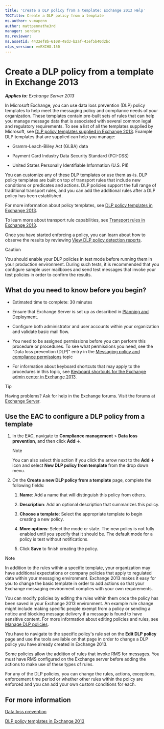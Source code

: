 ```yaml
---
title: 'Create a DLP policy from a template: Exchange 2013 Help'
TOCTitle: Create a DLP policy from a template
ms.author: v-mapenn
author: mattpennathe3rd
manager: serdars
ms.reviewer:
ms.assetid: 4432ef8b-6108-48d3-b2af-43ef5b40d2bc
mtps_version: v=EXCHG.150
---
```


# Create a DLP policy from a template in Exchange 2013

_**Applies to:** Exchange Server 2013_

In Microsoft Exchange, you can use data loss prevention (DLP) policy templates to help meet the messaging policy and compliance needs of your organization. These templates contain pre-built sets of rules that can help you manage message data that is associated with several common legal and regulatory requirements. To see a list of all the templates supplied by Microsoft, see [DLP policy templates supplied in Exchange 2013](built-in-dlp-policy-templates-exchange-2013-help.md). Example DLP templates that are supplied can help you manage:

- Gramm-Leach-Bliley Act (GLBA) data

- Payment Card Industry Data Security Standard (PCI-DSS)

- United States Personally Identifiable Information (U.S. PII)

You can customize any of these DLP templates or use them as-is. DLP policy templates are built on top of transport rules that include new conditions or predicates and actions. DLP policies support the full range of traditional transport rules, and you can add the additional rules after a DLP policy has been established.

For more information about policy templates, see [DLP policy templates in Exchange 2013](dlp-policy-templates-exchange-2013-help.md).

To learn more about transport rule capabilities, see [Transport rules in Exchange 2013](mail-flow-rules-transport-rules-in-exchange-2013-exchange-2013-help.md).

Once you have started enforcing a policy, you can learn about how to observe the results by reviewing [View DLP policy detection reports](view-dlp-policy-detection-reports-exchange-2013-help.md).


> [!CAUTION]
> You should enable your DLP policies in test mode before running them in your production environment. During such tests, it is recommended that you configure sample user mailboxes and send test messages that invoke your test policies in order to confirm the results.

## What do you need to know before you begin?

- Estimated time to complete: 30 minutes

- Ensure that Exchange Server is set up as described in [Planning and Deployment](https://technet.microsoft.com/library/692c59e3-f0b0-4cef-a66e-751aa740abae.aspx).

- Configure both administrator and user accounts within your organization and validate basic mail flow.

- You need to be assigned permissions before you can perform this procedure or procedures. To see what permissions you need, see the "Data loss prevention (DLP)" entry in the [Messaging policy and compliance permissions](https://technet.microsoft.com/library/ec4d3b9f-b85a-4cb9-95f5-6fc149c3899b.aspx) topic

- For information about keyboard shortcuts that may apply to the procedures in this topic, see [Keyboard shortcuts for the Exchange admin center in Exchange 2013](keyboard-shortcuts-in-the-exchange-admin-center-2013-help.md).

> [!TIP]
> Having problems? Ask for help in the Exchange forums. Visit the forums at [Exchange Server](https://go.microsoft.com/fwlink/p/?linkId=60612).

## Use the EAC to configure a DLP policy from a template

1. In the EAC, navigate to **Compliance management** \> **Data loss prevention**, and then click **Add** ![Add Icon](images/ITPro_EAC_AddIcon.gif).

    > [!NOTE]
    > You can also select this action if you click the arrow next to the **Add** ![Add Icon](images/ITPro_EAC_AddIcon.gif) icon and select **New DLP policy from template** from the drop down menu.

2. On the **Create a new DLP policy from a template** page, complete the following fields:

   1. **Name**: Add a name that will distinguish this policy from others.

   2. **Description**: Add an optional description that summarizes this policy.

   3. **Choose a template**: Select the appropriate template to begin creating a new policy.

   4. **More options**: Select the mode or state. The new policy is not fully enabled until you specify that it should be. The default mode for a policy is test without notifications.

   5. Click **Save** to finish creating the policy.

> [!NOTE]
> In addition to the rules within a specific template, your organization may have additional expectations or company policies that apply to regulated data within your messaging environment. Exchange 2013 makes it easy for you to change the basic template in order to add actions so that your Exchange messaging environment complies with your own requirements.

You can modify policies by editing the rules within them once the policy has been saved in your Exchange 2013 environment. An example rule change might include making specific people exempt from a policy or sending a notice and blocking message delivery if a message is found to have sensitive content. For more information about editing policies and rules, see [Manage DLP policies](manage-dlp-policies-exchange-2013-help.md).

You have to navigate to the specific policy's rule set on the **Edit DLP policy** page and use the tools available on that page in order to change a DLP policy you have already created in Exchange 2013.

Some policies allow the addition of rules that invoke RMS for messages. You must have RMS configured on the Exchange server before adding the actions to make use of these types of rules.

For any of the DLP policies, you can change the rules, actions, exceptions, enforcement time period or whether other rules within the policy are enforced and you can add your own custom conditions for each.

## For more information

[Data loss prevention](data-loss-prevention-exchange-2013-help.md)

[DLP policy templates in Exchange 2013](dlp-policy-templates-exchange-2013-help.md)
